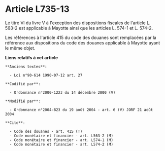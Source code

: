 # Article L735-13

Le titre VI du livre V à l'exception des dispositions fiscales de l'article L. 563-2 est applicable à Mayotte ainsi que les
articles L. 574-1 et L. 574-2.

Les références à l'article 415 du code des douanes sont remplacées par la référence aux dispositions du code des douanes
applicable à Mayotte ayant le même objet.

**Liens relatifs à cet article**

	**Anciens textes**:

	  - Loi n°90-614 1990-07-12 art. 27

	**Codifié par**:

	  - Ordonnance n°2000-1223 du 14 décembre 2000 (V)

	**Modifié par**:

	  - Ordonnance n°2004-823 du 19 août 2004 - art. 6 (V) JORF 21 août 2004

	**Cite**:

	  - Code des douanes - art. 415 (T)
	  - Code monétaire et financier - art. L563-2 (M)
	  - Code monétaire et financier - art. L574-1 (M)
	  - Code monétaire et financier - art. L574-2 (M)
